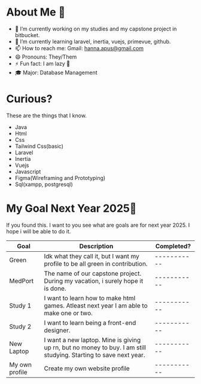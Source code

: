 # About Me 👋

- 🔭 I’m currently working on my studies and my capstone project in bitbucket.
- 🌱 I’m currently learning laravel, inertia, vuejs, primevue, github.
- 📫 How to reach me: Gmail: hanna.apus@gmail.com
- 😄 Pronouns: They/Them
- ⚡ Fun fact: I am lazy 🤡
- 🎓 Major: Database Management

# Curious?
These are the things that I know.
- Java
- Html
- Css
- Tailwind Css(basic)
- Laravel
- Inertia
- Vuejs
- Javascript
- Figma(Wireframing and Prototyping)
- Sql(xampp, postgresql)


# My Goal Next Year 2025🎉
If you found this. I want to you see what are goals are for next year 2025. I hope i will be able to do it.

| Goal | Description | Completed? |
| ----------- | ----------- | ----------- |
| Green | Idk what they call it, but I want my profile to be all green in contribution. | ----------- |
| MedPort | The name of our capstone project. During my vacation, i surely hope it is done. | ----------- |
| Study 1 | I want to learn how to make html games. Atleast next year I am able to make one or two. | ----------- |
| Study 2 | I want to learn being a front-end designer. | ----------- |
| New Laptop | I want a new laptop. Mine is giving up rn, but no money to buy. I am still studying. Starting to save next year. | ----------- |
| My own profile | Create my own website profile | ----------- |
